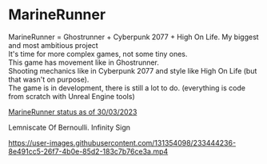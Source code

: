 # MarineRunner

MarineRunner = Ghostrunner + Cyberpunk 2077 + High On Life. My biggest and most ambitious project <br/>
It's time for more complex games, not some tiny ones. <br/>
This game has movement like in Ghostrunner. <br/> 
Shooting mechanics like in Cyberpunk 2077 and style like High On Life (but that wasn't on purpose).<br/>
The game is in development, there is still a lot to do.
(everything is code from scratch with Unreal Engine tools)

<a href="https://youtu.be/8jKjilVmgmk"> MarineRunner status as of 30/03/2023 </a>

Lemniscate Of Bernoulli. Infinity Sign

https://user-images.githubusercontent.com/131354098/233444236-8e491cc5-26f7-4b0e-85d2-183c7b76ce3a.mp4

